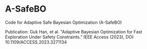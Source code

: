 # A-SafeBO
Code for Adaptive Safe Bayesian Optimization (A-SafeBO)

Publication: Guk Han, et al. "Adaptive Bayesian Optimization for Fast Exploration Under Safety Constraints." IEEE Access (2023), DOI: 10.1109/ACCESS.2023.3271134
